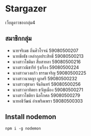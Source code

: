 # Stargazer
เว็บดูดาวของกลุ่ม4
## สมาชิกกลุ่ม
- นายจริเมธ ถิ่นศิวโรจน์ 59080500207
- นายชัยธัช เหล่ากุลประสิทธิ์ 59080500213
- นางสาวโชติมา สืบสายลา 59080500216
- นางสาวณิชารีย์ รุ่งเรือง 59080500224
- นางสาวดวงแก้ว ธรรมเจริญ 59080500225
- นางสาวนาตญา ผูกศรี 59080500232
- นางสาวสุชาดา จันอินทร์ 59080500256
- นางสาวอาทิตยา ขวัญเมือง 59080500271
- นางสาวโชติยา นิลโกศล 59080500279
- นายอธิวัฒน์ อำเพริดเพรา 59080500303

## Install nodemon
```
npm i -g nodemon
```
